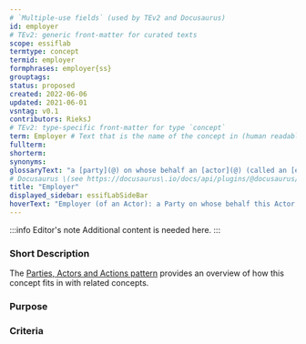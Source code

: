 ```yaml
---
# `Multiple-use fields` (used by TEv2 and Docusaurus)
id: employer
# TEv2: generic front-matter for curated texts
scope: essiflab
termtype: concept
termid: employer
formphrases: employer{ss}
grouptags:
status: proposed
created: 2022-06-06
updated: 2021-06-01
vsntag: v0.1
contributors: RieksJ
# TEv2: type-specific front-matter for type `concept`
term: Employer # Text that is the name of the concept in (human readable) texts.
fullterm:
shorterm:
synonyms:
glossaryText: "a [party](@) on whose behalf an [actor](@) (called an [employee](@) of that [party](@)) might execute [actions](@)."
# Docusaurus \(see https://docusaurus\.io/docs/api/plugins/@docusaurus/plugin-content-docs#markdown-front-matter\):
title: "Employer"
displayed_sidebar: essifLabSideBar
hoverText: "Employer (of an Actor): a Party on whose behalf this Actor (called an Employee of that Party) might execute Actions."
---
```


:::info Editor's note
Additional content is needed here.
:::

### Short Description

The [Parties, Actors and Actions pattern](pattern-party-actor-action@) provides an overview of how this concept fits in with related concepts.

### Purpose

### Criteria
